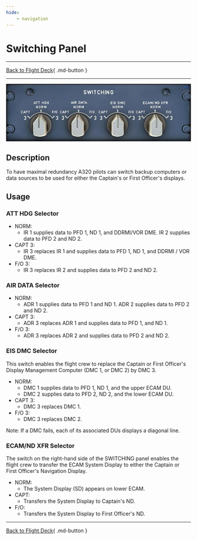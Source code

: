 ```yaml
---
hide:
    - navigation
---
```


# Switching Panel

---

[Back to Flight Deck](../index.md){ .md-button }

---

![Switching Panel](../../../assets/a32nx-briefing/pedestal/Switching-Panel.jpg "Switching Panel")

## Description

To have maximal redundancy A320 pilots can switch backup computers or data sources to be used for either the Captain's or First Officer's displays.

## Usage

### ATT HDG Selector

- NORM:
    - IR 1 supplies data to PFD 1, ND 1, and DDRMI/VOR DME. IR 2 supplies data to PFD 2 and ND 2.
- CAPT 3:
    - IR 3 replaces IR 1 and supplies data to PFD 1, ND 1, and DDRMI / VOR DME.
- F/O 3:
    - IR 3 replaces IR 2 and supplies data to PFD 2 and ND 2.

### AIR DATA Selector

- NORM:
    - ADR 1 supplies data to PFD 1 and ND 1. ADR 2 supplies data to PFD 2 and ND 2.
- CAPT 3:
    - ADR 3 replaces ADR 1 and supplies data to PFD 1, and ND 1.
- F/O 3:
    - ADR 3 replaces ADR 2 and supplies data to PFD 2 and ND 2.

### EIS DMC Selector

This switch enables the flight crew to replace the Captain or First Officer's Display Management Computer (DMC 1, or DMC 2) by DMC 3.

- NORM:
    - DMC 1 supplies data to PFD 1, ND 1, and the upper ECAM DU.
    - DMC 2 supplies data to PFD 2, ND 2, and the lower ECAM DU.
- CAPT 3:
    - DMC 3 replaces DMC 1.
- F/O 3:
    - DMC 3 replaces DMC 2.

Note: If a DMC fails, each of its associated DUs displays a diagonal line.

### ECAM/ND XFR Selector

The switch on the right-hand side of the SWITCHING panel enables the flight crew to transfer the ECAM System Display to either the Captain or First Officer's Navigation Display.

- NORM:
    - The System Display (SD) appears on lower ECAM.
- CAPT:
    - Transfers the System Display to Captain's ND.
- F/O:
    - Transfers the System Display to First Officer's ND.

---

[Back to Flight Deck](../index.md){ .md-button }
